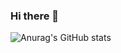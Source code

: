 ### Hi there 👋

![Anurag's GitHub stats](https://github-readme-stats.vercel.app/api?username=BDjaekwanee&theme=dark&show_icons=true)
